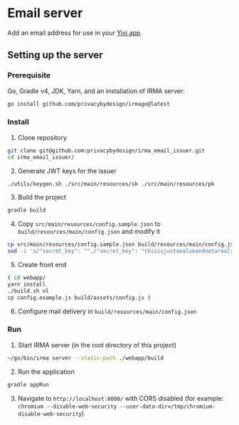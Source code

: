 
# Email server

Add an email address for use in your [Yivi app](https://github.com/privacybydesign/irma_mobile).

## Setting up the server

### Prerequisite

Go, Gradle v4, JDK, Yarn, and an installation of IRMA server:

```bash
go install github.com/privacybydesign/irmago@latest
```

### Install

1. Clone repository
```bash
git clone git@github.com:privacybydesign/irma_email_issuer.git
cd irma_email_issuer/
```
2. Generate JWT keys for the issuer
```bash
./utils/keygen.sh ./src/main/resources/sk ./src/main/resources/pk
```
3. Build the project
```bash
gradle build
```
4. Copy `src/main/resources/config.sample.json` to `build/resources/main/config.json` and modify it
```bash
cp src/main/resources/config.sample.json build/resources/main/config.json
sed -i 's/"secret_key": "",/"secret_key": "thisisjustavalueandnotarealsecretsomemorecharactersuntilwehave64",/' ./build/resources/main/config.json
```
5. Create front end
```bash
( cd webapp/
yarn install
./build.sh nl
cp config.example.js build/assets/config.js )
```
6. Configure mail delivery in `build/resources/main/config.json`

### Run

1. Start IRMA server (in the root directory of this project)
```bash
~/go/bin/irma server --static-path ./webapp/build
```
2. Run the application
```bash
gradle appRun
```
3. Navigate to `http://localhost:8088/` with CORS disabled
(for example: `chromium --disable-web-security --user-data-dir=/tmp/chromium-disable-web-security`)
